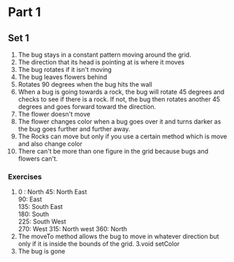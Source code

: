 # Part 1

## Set 1
1. The bug stays in a constant pattern moving around the grid. 
2. The direction that its head is pointing at is where it moves 
3. The bug rotates if it isn't moving
4. The bug leaves flowers behind
5. Rotates 90 degrees when the bug hits the wall
6. When a bug is going towards a rock, the bug will rotate 45 degrees and checks to see if there is a rock. If not, the bug then rotates another 45 degrees and goes forward toward the direction.  
7. The flower doesn't move
8. The flower changes color when a bug goes over it and turns darker as the bug goes further and further away. 
9. The Rocks can move but only if you use a certain method which is move and also change color
10. There can't be more than one figure in the grid because bugs and flowers can't.

### Exercises   
1. 0 : North
   45: North East  
   90: East  
   135: South East  
   180: South  
   225: South West  
   270: West
   315: North west
   360: North  
2. The moveTo method allows the bug to move in whatever direction but only if it is inside the bounds of the grid.
3.void setColor  
4. The bug is gone